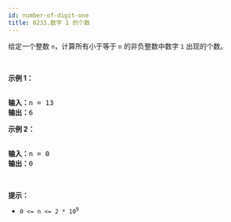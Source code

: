 ```yaml
---
id: number-of-digit-one
title: 0233.数字 1 的个数
---
```

给定一个整数 <code>n</code>，计算所有小于等于 <code>n</code> 的非负整数中数字 <code>1</code> 出现的个数。

 

**示例 1：**


<pre><br/><strong>输入：</strong>n = 13<br/><strong>输出：</strong>6<br/></pre>

**示例 2：**


<pre><br/><strong>输入：</strong>n = 0<br/><strong>输出：</strong>0<br/></pre>

 

**提示：**


- <code>0 &lt;= n &lt;= 2 * 10<sup>9</sup></code>
